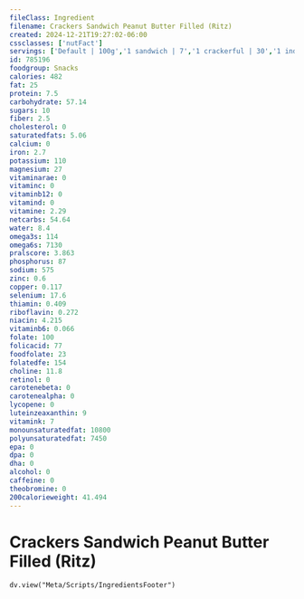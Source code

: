 ```yaml
---
fileClass: Ingredient
filename: Crackers Sandwich Peanut Butter Filled (Ritz)
created: 2024-12-21T19:27:02-06:00
cssclasses: ['nutFact']
servings: ['Default | 100g','1 sandwich | 7','1 crackerful | 30','1 individual package | 45','1 cup, nfs | 70']
id: 785196
foodgroup: Snacks
calories: 482
fat: 25
protein: 7.5
carbohydrate: 57.14
sugars: 10
fiber: 2.5
cholesterol: 0
saturatedfats: 5.06
calcium: 0
iron: 2.7
potassium: 110
magnesium: 27
vitaminarae: 0
vitaminc: 0
vitaminb12: 0
vitamind: 0
vitamine: 2.29
netcarbs: 54.64
water: 8.4
omega3s: 114
omega6s: 7130
pralscore: 3.863
phosphorus: 87
sodium: 575
zinc: 0.6
copper: 0.117
selenium: 17.6
thiamin: 0.409
riboflavin: 0.272
niacin: 4.215
vitaminb6: 0.066
folate: 100
folicacid: 77
foodfolate: 23
folatedfe: 154
choline: 11.8
retinol: 0
carotenebeta: 0
carotenealpha: 0
lycopene: 0
luteinzeaxanthin: 9
vitamink: 7
monounsaturatedfat: 10800
polyunsaturatedfat: 7450
epa: 0
dpa: 0
dha: 0
alcohol: 0
caffeine: 0
theobromine: 0
200calorieweight: 41.494
---
```


# Crackers Sandwich Peanut Butter Filled (Ritz)

```dataviewjs
dv.view("Meta/Scripts/IngredientsFooter")
```
